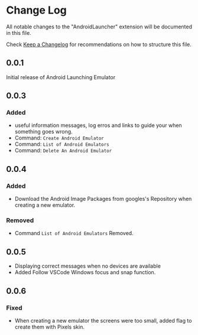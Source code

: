 # Change Log

All notable changes to the "AndroidLauncher" extension will be documented in this file.

Check [Keep a Changelog](http://keepachangelog.com/) for recommendations on how to structure this file.

## 0.0.1

Initial release of Android Launching Emulator

## 0.0.3
### Added
- useful information messages, log erros and links to guide your when something goes wrong.
- Command: `Create Android Emulator`
- Command: `List of Android Emulators` 
- Command: `Delete An Android Emulator`

## 0.0.4
### Added
* Download the Android Image Packages from googles's Repository when creating a new emulator.

### Removed
* Command `List of Android Emulators` Removed.

## 0.0.5

- Displaying correct messages when no devices are available
- Added Follow VSCode Windows focus and snap function.

## 0.0.6
### Fixed
- When creating a new emulator the screens were too small, added flag to create them with Pixels skin.